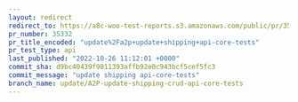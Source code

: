 ```yaml
---
layout: redirect
redirect_to: https://a8c-woo-test-reports.s3.amazonaws.com/public/pr/35332/api/index.html
pr_number: 35332
pr_title_encoded: "update%2Fa2p+update+shipping+api-core-tests"
pr_test_type: api
last_published: "2022-10-26 11:12:01 +0000"
commit_sha: d9bc40439f9811393affb92e0c943bcf5cef5fc3
commit_message: "update shipping api-core-tests"
branch_name: update/A2P-update-shipping-crud-api-core-tests
---
```

